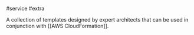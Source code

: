 #service #extra

A collection of templates designed by expert architects that can be used in conjunction with [[AWS CloudFormation]].
